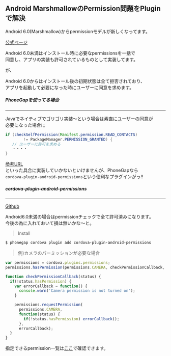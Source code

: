 ## Android MarshmallowのPermission問題をPluginで解決

Android 6.0(Marshmallow)からpermissionモデルが新しくなってます。

[公式ページ](https://developer.android.com/training/permissions/index.html)

Android 6.0未満はインストール時に必要なpermissionsを一括で<br>
同意し、アプリの実装も許可されているものとして実装してます。

が、

Android 6.0からはインストール後の初期状態は全て拒否されており、<br>
アプリを起動して必要になった時にユーザーに同意を求めます。


##### PhoneGapを使ってる場合
****

Javaでネイティブでゴリゴリ実装〜という場合は素直にユーザーの同意が<br>
必要になった場合に
```java
if (checkSelfPermission(Manifest.permission.READ_CONTACTS)
        != PackageManager.PERMISSION_GRANTED) {
   // ユーザーに許可を求める
   ・・・・
}
```
[参考URL](https://developer.android.com/training/permissions/requesting.html)<br>
といった具合に実装していかないといけませんが、PhoneGapなら<br>
`cordova-plugin-android-permissions`という便利なプラグインがっ!!


##### cordova-plugin-android-permissions
****

[Github](https://github.com/NeoLSN/cordova-plugin-android-permission)

Android6.0未満の場合はpermissionチェックで全て許可済みになります。<br>今後の為に入れておいて損は無いかな〜と。

> Install

```sh
$ phonegap cordova plugin add cordova-plugin-android-permissions
```

> 例)カメラのパーミッションが必要な場合

```js
var permissions = cordova.plugins.permissions;
permissions.hasPermission(permissions.CAMERA, checkPermissionCallback, null);

function checkPermissionCallback(status) {
  if(!status.hasPermission) {
    var errorCallback = function() {
      console.warn('Camera permission is not turned on');
    }

    permissions.requestPermission(
      permissions.CAMERA,
      function(status) {
        if(!status.hasPermission) errorCallback();
      },
      errorCallback);
  }
}
```

指定できるpermission一覧は[ここ](https://developer.android.com/reference/android/Manifest.permission.html?hl=zh-tw)で確認できます。
